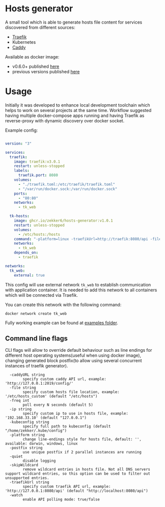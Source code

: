 # Hosts generator

A small tool which is able to generate hosts file content for services discovered from different sources:
* [Traefik](https://traefik.io)
* Kubernetes
* [Caddy](https://caddyserver.com/)

Available as docker image:
- v0.6.0+ published [here](https://github.com/zekker6/hosts-generator/pkgs/container/hosts-generator)
- previous versions published [here](https://github.com/users/zekker6/packages/container/package/traefik-hosts-generator)

# Usage

Initially it was developed to enhance local development toolchain which helps to work on several projects at the same time. Workflow suggested having multiple docker-compose apps running and having Traefik as reverse-proxy with dynamic discovery over docker socket.

Example config:
```yaml

version: "3"

services:
  traefik:
    image: traefik:v3.0.1
    restart: unless-stopped
    labels:
      traefik.port: 8080
    volumes:
      - "./traefik.toml:/etc/traefik/traefik.toml"
      - "/var/run/docker.sock:/var/run/docker.sock"
    ports:
      - "80:80"
    networks:
      - tk_web

  tk-hosts:
    image: ghcr.io/zekker6/hosts-generator:v1.0.1
    restart: unless-stopped
    volumes:
      - /etc/hosts:/hosts
    command: "-platform=linux -traefikUrl=http://traefik:8080/api -file=/hosts -watch=true -freq=10"
    networks:
      - tk_web
    depends_on:
      - traefik

networks:
  tk_web:
    external: true
```

This config will use external network `tk_web` to establish communication with application container.
It is needed to add this network to all containers which will be connected via Traefik.

You can create this network with the following command:

```sh
docker network create tk_web
```

Fully working example can be found at [examples folder](example/).

## Command line flags

CLI flags will allow to override default behaviour such as line endings for different host operating systems(useful when using docker image), changing generated block postfix(to allow using several concurrent instances of traefik generator).

```
  -caddyURL string
        specify custom caddy API url, example: 'http://127.0.0.1:2019/config/'
  -file string
        specify custom hosts file location, example: '/etc/hosts_custom' (default "/etc/hosts")
  -freq int
        poll every N seconds (default 5)
  -ip string
        specify custom ip to use in hosts file, example: '192.168.33.10' (default "127.0.0.1")
  -kubeconfig string
        specify full path to kubeconfig (default "/home/zekker/.kube/config")
  -platform string
        change line-endings style for hosts file, default: '', available: darwin, windows, linux
  -postfix string
        use unique postfix if 2 parallel instances are running
  -quiet
        disable logging
  -skipWildcard
        remove wildcard entries in hosts file. Not all DNS servers support wildcard entries, so this option can be used to filter out unsupported entries.
  -traefikUrl string
        specify custom traefik API url, example: 'http://127.0.0.1:8080/api' (default "http://localhost:8080/api")
  -watch
        enable API polling mode: true/false
```
